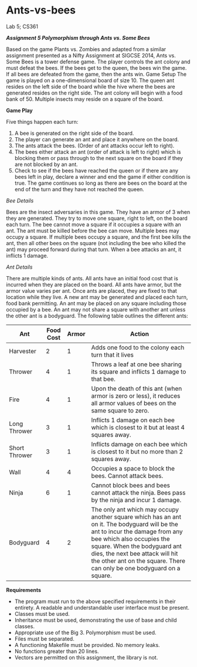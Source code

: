 ﻿# Ants-vs-bees
Lab 5; CS361

 ***Assignment 5 Polymorphism through Ants vs. Some Bees***
 
Based on the game Plants vs. Zombies and adapted from a similar assignment presented as a Nifty Assignment at SIGCSE 2014, Ants vs. Some Bees is a tower defense game. The player controls the ant colony and must defeat the bees. If the bees get to the queen, the bees win the game. If all bees are defeated from the game, then the ants win.
Game Setup
The game is played on a one-dimensional board of size 10. The queen ant resides on the left side of the board while the hive where the bees are generated resides on the right side. The ant colony will begin with a food bank of 50. Multiple insects may reside on a square of the board.

**Game Play**

Five things happen each turn:
1. A bee is generated on the right side of the board.
2. The player can generate an ant and place it anywhere on the board.
3. The ants attack the bees. (Order of ant attacks occur left to right).
4. The bees either attack an ant (order of attack is left to right) which is blocking them or pass through to the next square on the board if they are not blocked by an ant.
5. Check to see if the bees have reached the queen or if there are any bees left in play, declare a winner and end the game if either condition is true.
The game continues so long as there are bees on the board at the end of the turn and they have not reached the queen.

*Bee Details*

Bees are the insect adversaries in this game. They have an armor of 3 when they are generated. They try to move one square, right to left, on the board each turn. The bee cannot move a square if it occupies a square with an ant. The ant must be killed before the bee can move. Multiple bees may occupy a square. If multiple bees occupy a square, and the first bee kills the ant, then all other bees on the square (not including the bee who killed the ant) may proceed forward during that turn. When a bee attacks an ant, it inflicts 1 damage.

*Ant Details*

There are multiple kinds of ants. All ants have an initial food cost that is incurred when they are placed on the board. All ants have armor, but the armor value varies per ant. Once ants are placed, they are fixed to that location while they live. A new ant may be generated and placed each turn, food bank permitting. An ant may be placed on any square including those occupied by a bee. An ant may not share a square with another ant unless the other ant is a bodyguard. The following table outlines the different ants:

| Ant | Food Cost | Armor | Action |
| --- | --- | --- | --- |
| Harvester | 2 | 1 | Adds one food to the colony each turn that it lives |
| Thrower | 4 | 1 | Throws a leaf at one bee sharing its square and inflicts 1 damage to that bee. |
Fire | 4 | 1 | Upon the death of this ant (when armor is zero or less), it reduces all armor values of bees on the same square to zero. |
Long Thrower | 3 | 1 | Inflicts 1 damage on each bee which is closest to it but at least 4 squares away. |
Short Thrower | 3 | 1 | Inflicts damage on each bee which is closest to it but no more than 2 squares away. |
Wall | 4 | 4 | Occupies a space to block the bees. Cannot attack bees. |
Ninja | 6 | 1 | Cannot block bees and bees cannot attack the ninja. Bees pass by the ninja and incur 1 damage. |
Bodyguard | 4 | 2 | The only ant which may occupy another square which has an ant on it. The bodyguard will be the ant to incur the damage from any bee which also occupies the square. When the bodyguard ant dies, the next bee attack will hit the other ant on the square. There can only be one bodyguard on a square. |

**Requirements**

- The program must run to the above specified requirements in their entirety. A readable and understandable user interface must be present.
- Classes must be used.
- Inheritance must be used, demonstrating the use of base and child classes.
- Appropriate use of the Big 3. Polymorphism must be used.
- Files must be separated.
- A functioning Makefile must be provided. No memory leaks.
- No functions greater than 20 lines.
- Vectors are permitted on this assignment, the <algorithms> library is not.
